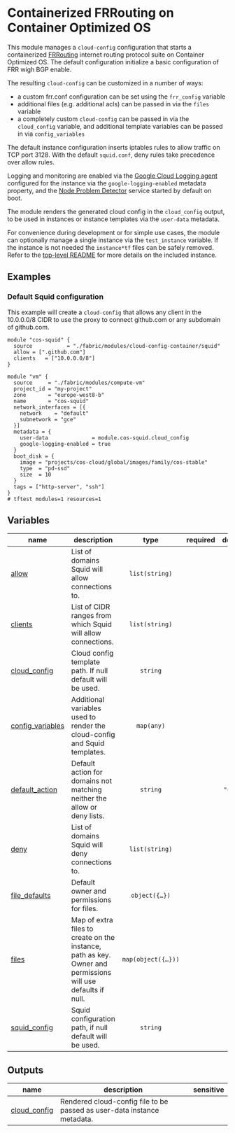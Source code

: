 # Containerized FRRouting on Container Optimized OS

This module manages a `cloud-config` configuration that starts a containerized [FRRouting](https://frrouting.org/) internet routing protocol suite on Container Optimized OS. The default configuration initialize a basic configuration of FRR wigh BGP enable.

The resulting `cloud-config` can be customized in a number of ways:

- a custom frr.conf configuration can be set using the `frr_config` variable
- additional files (e.g. additional acls) can be passed in via the `files` variable
- a completely custom `cloud-config` can be passed in via the `cloud_config` variable, and additional template variables can be passed in via `config_variables`

The default instance configuration inserts iptables rules to allow traffic on TCP port 3128. With the default `squid.conf`, deny rules take precedence over allow rules.

Logging and monitoring are enabled via the [Google Cloud Logging agent](https://cloud.google.com/container-optimized-os/docs/how-to/logging) configured for the instance via the `google-logging-enabled` metadata property, and the [Node Problem Detector](https://cloud.google.com/container-optimized-os/docs/how-to/monitoring) service started by default on boot.

The module renders the generated cloud config in the `cloud_config` output, to be used in instances or instance templates via the `user-data` metadata.

For convenience during development or for simple use cases, the module can optionally manage a single instance via the `test_instance` variable. If the instance is not needed the `instance*tf` files can be safely removed. Refer to the [top-level README](../README.md) for more details on the included instance.

## Examples

### Default Squid configuration

This example will create a `cloud-config` that allows any client in the 10.0.0.0/8 CIDR to use the proxy to connect github.com or any subdomain of github.com.

```hcl
module "cos-squid" {
  source           = "./fabric/modules/cloud-config-container/squid"
  allow = [".github.com"]
  clients   = ["10.0.0.0/8"]
}

module "vm" {
  source     = "./fabric/modules/compute-vm"
  project_id = "my-project"
  zone       = "europe-west8-b"
  name       = "cos-squid"
  network_interfaces = [{
    network    = "default"
    subnetwork = "gce"
  }]
  metadata = {
    user-data              = module.cos-squid.cloud_config
    google-logging-enabled = true
  }
  boot_disk = {
    image = "projects/cos-cloud/global/images/family/cos-stable"
    type  = "pd-ssd"
    size  = 10
  }
  tags = ["http-server", "ssh"]
}
# tftest modules=1 resources=1
```
<!-- BEGIN TFDOC -->

## Variables

| name | description | type | required | default |
|---|---|:---:|:---:|:---:|
| [allow](variables.tf#L18) | List of domains Squid will allow connections to. | <code>list&#40;string&#41;</code> |  | <code>&#91;&#93;</code> |
| [clients](variables.tf#L24) | List of CIDR ranges from which Squid will allow connections. | <code>list&#40;string&#41;</code> |  | <code>&#91;&#93;</code> |
| [cloud_config](variables.tf#L30) | Cloud config template path. If null default will be used. | <code>string</code> |  | <code>null</code> |
| [config_variables](variables.tf#L36) | Additional variables used to render the cloud-config and Squid templates. | <code>map&#40;any&#41;</code> |  | <code>&#123;&#125;</code> |
| [default_action](variables.tf#L42) | Default action for domains not matching neither the allow or deny lists. | <code>string</code> |  | <code>&#34;deny&#34;</code> |
| [deny](variables.tf#L52) | List of domains Squid will deny connections to. | <code>list&#40;string&#41;</code> |  | <code>&#91;&#93;</code> |
| [file_defaults](variables.tf#L58) | Default owner and permissions for files. | <code title="object&#40;&#123;&#10;  owner       &#61; string&#10;  permissions &#61; string&#10;&#125;&#41;">object&#40;&#123;&#8230;&#125;&#41;</code> |  | <code title="&#123;&#10;  owner       &#61; &#34;root&#34;&#10;  permissions &#61; &#34;0644&#34;&#10;&#125;">&#123;&#8230;&#125;</code> |
| [files](variables.tf#L70) | Map of extra files to create on the instance, path as key. Owner and permissions will use defaults if null. | <code title="map&#40;object&#40;&#123;&#10;  content     &#61; string&#10;  owner       &#61; string&#10;  permissions &#61; string&#10;&#125;&#41;&#41;">map&#40;object&#40;&#123;&#8230;&#125;&#41;&#41;</code> |  | <code>&#123;&#125;</code> |
| [squid_config](variables.tf#L80) | Squid configuration path, if null default will be used. | <code>string</code> |  | <code>null</code> |

## Outputs

| name | description | sensitive |
|---|---|:---:|
| [cloud_config](outputs.tf#L17) | Rendered cloud-config file to be passed as user-data instance metadata. |  |

<!-- END TFDOC -->
